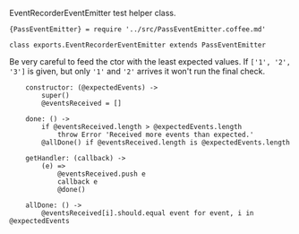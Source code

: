 EventRecorderEventEmitter test helper class.

	{PassEventEmitter} = require '../src/PassEventEmitter.coffee.md'

	class exports.EventRecorderEventEmitter extends PassEventEmitter

Be very careful to feed the ctor with the least expected values.
If `['1', '2', '3']` is given, but only `'1'` and `'2'` arrives it won't run the final check.

		constructor: (@expectedEvents) ->
			super()
			@eventsReceived = []

		done: () ->
			if @eventsReceived.length > @expectedEvents.length
				throw Error 'Received more events than expected.'
			@allDone() if @eventsReceived.length is @expectedEvents.length

		getHandler: (callback) ->
			(e) =>
				@eventsReceived.push e
				callback e
				@done()

		allDone: () ->
			@eventsReceived[i].should.equal event for event, i in @expectedEvents
